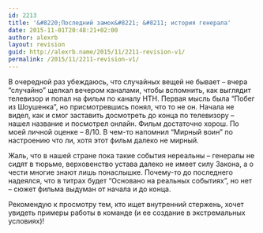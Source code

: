 ```yaml
---
id: 2213
title: '&#8220;Последний замок&#8221; &#8211; история генерала'
date: 2015-11-01T20:48:21+02:00
author: alexrb
layout: revision
guid: http://alexrb.name/2015/11/2211-revision-v1/
permalink: /2015/11/2211-revision-v1/
---
```

В очередной раз убеждаюсь, что случайных вещей не бывает &#8211; вчера &#8220;случайно&#8221; щелкал вечером каналами, чтобы вспомнить, как выглядит телевизор и попал на фильм по каналу НТН. Первая мысль была &#8220;Побег из Шоушенка&#8221;, но присмотревшись понял, что то не он. Начала не видел, как и смог заставить досмотреть до конца по телевизору &#8211; нашел название и посмотрел онлайн. Фильм достаточно хорош. По моей личной оценке &#8211; 8/10. В чем-то напомнил &#8220;Мирный воин&#8221; по настроению что ли, хотя этот фильм далеко не мирный.

Жаль, что в нашей стране пока такие события нереальны &#8211; генералы не сидят в тюрьме, верховенство устава далеко не имеет силу Закона, а о чести многие знают лишь понаслышке. Почему-то до последнего надеялся, что в титрах будет &#8220;Основано на реальных событиях&#8221;, но нет &#8211; сюжет фильма выдуман от начала и до конца.

Рекомендую к просмотру тем, кто ищет внутренний стержень, хочет увидеть примеры работы в команде (и ее создание в экстремальных условиях)!
